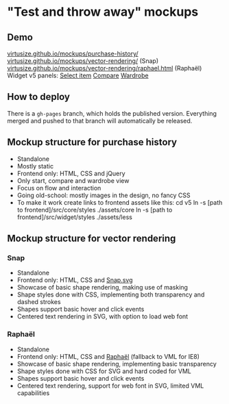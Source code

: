 # "Test and throw away" mockups

## Demo

[virtusize.github.io/mockups/purchase-history/](http://virtusize.github.io/mockups/purchase-history/)  
[virtusize.github.io/mockups/vector-rendering/](http://virtusize.github.io/mockups/vector-rendering/) (Snap)  
[virtusize.github.io/mockups/vector-rendering/raphael.html](http://virtusize.github.io/mockups/vector-rendering/raphael.html) (Raphaël)  
Widget v5 panels: [Select item](http://virtusize.github.io/mockups/v5/) [Compare](http://virtusize.github.io/mockups/v5/compare.html) [Wardrobe](http://virtusize.github.io/mockups/v5/wardrobe.html)

## How to deploy

There is a  `gh-pages` branch, which holds the published version.
Everything merged and pushed to that branch will automatically be released.

## Mockup structure for purchase history

- Standalone
- Mostly static
- Frontend only: HTML, CSS and jQuery
- Only start, compare and wardrobe view
- Focus on flow and interaction
- Going old-school: mostly images in the design, no fancy CSS
- To make it work create links to frontend assets like this:
  cd v5
  ln -s [path to frontend]/src/core/styles ./assets/core
  ln -s [path to frontend]/src/widget/styles ./assets/less

## Mockup structure for vector rendering

### Snap
- Standalone
- Frontend only: HTML, CSS and [Snap.svg](http://snapsvg.io/)
- Showcase of basic shape rendering, making use of masking
- Shape styles done with CSS, implementing both transparency and dashed strokes
- Shapes support basic hover and click events
- Centered text rendering in SVG, with option to load web font

### Raphaël
- Standalone
- Frontend only: HTML, CSS and [Raphaël](http://raphaeljs.com/) (fallback to VML for IE8)
- Showcase of basic shape rendering, implementing basic transparency
- Shape styles done with CSS for SVG and hard coded for VML
- Shapes support basic hover and click events
- Centered text rendering, support for web font in SVG, limited VML capabilities
